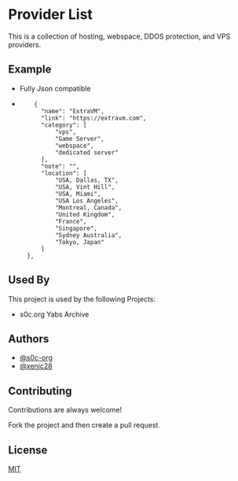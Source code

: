 
# Provider List

This is a collection of hosting, webspace, DDOS protection, and VPS providers. 

## Example

- Fully Json compatible
-         {
            "name": "ExtraVM",
            "link": "https://extravm.com",
            "category": [
                "vps",
                "Game Server",
                "webspace",
                "dedicated server"
            ],
            "note": "",
            "location": [
                "USA, Dallas, TX",
                "USA, Vint Hill",
                "USA, Miami",
                "USA Los Angeles",
                "Montreal, Canada",
                "United Kingdom",
                "France",
                "Singapore",
                "Sydney Australia",
                "Tokyo, Japan"
            ]
        },


## Used By

This project is used by the following Projects:

- s0c.org Yabs Archive


## Authors

- [@s0c-org](https://www.github.com/s0c-org)
- [@xenic28](https://www.github.com/xenic28)



## Contributing

Contributions are always welcome!

Fork the project and then create a pull request.



## License

[MIT](https://choosealicense.com/licenses/mit/)

